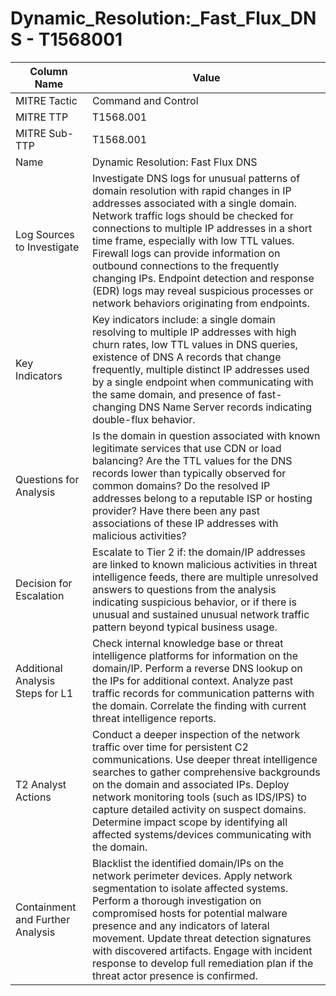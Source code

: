 # Dynamic_Resolution:_Fast_Flux_DNS - T1568001

| Column Name | Value |
|-------------|-------|
| MITRE Tactic | Command and Control |
| MITRE TTP | T1568.001 |
| MITRE Sub-TTP | T1568.001 |
| Name | Dynamic Resolution: Fast Flux DNS |
| Log Sources to Investigate | Investigate DNS logs for unusual patterns of domain resolution with rapid changes in IP addresses associated with a single domain. Network traffic logs should be checked for connections to multiple IP addresses in a short time frame, especially with low TTL values. Firewall logs can provide information on outbound connections to the frequently changing IPs. Endpoint detection and response (EDR) logs may reveal suspicious processes or network behaviors originating from endpoints. |
| Key Indicators | Key indicators include: a single domain resolving to multiple IP addresses with high churn rates, low TTL values in DNS queries, existence of DNS A records that change frequently, multiple distinct IP addresses used by a single endpoint when communicating with the same domain, and presence of fast-changing DNS Name Server records indicating double-flux behavior. |
| Questions for Analysis | Is the domain in question associated with known legitimate services that use CDN or load balancing? Are the TTL values for the DNS records lower than typically observed for common domains? Do the resolved IP addresses belong to a reputable ISP or hosting provider? Have there been any past associations of these IP addresses with malicious activities? |
| Decision for Escalation | Escalate to Tier 2 if: the domain/IP addresses are linked to known malicious activities in threat intelligence feeds, there are multiple unresolved answers to questions from the analysis indicating suspicious behavior, or if there is unusual and sustained unusual network traffic pattern beyond typical business usage. |
| Additional Analysis Steps for L1 | Check internal knowledge base or threat intelligence platforms for information on the domain/IP. Perform a reverse DNS lookup on the IPs for additional context. Analyze past traffic records for communication patterns with the domain. Correlate the finding with current threat intelligence reports. |
| T2 Analyst Actions | Conduct a deeper inspection of the network traffic over time for persistent C2 communications. Use deeper threat intelligence searches to gather comprehensive backgrounds on the domain and associated IPs. Deploy network monitoring tools (such as IDS/IPS) to capture detailed activity on suspect domains. Determine impact scope by identifying all affected systems/devices communicating with the domain. |
| Containment and Further Analysis | Blacklist the identified domain/IPs on the network perimeter devices. Apply network segmentation to isolate affected systems. Perform a thorough investigation on compromised hosts for potential malware presence and any indicators of lateral movement. Update threat detection signatures with discovered artifacts. Engage with incident response to develop full remediation plan if the threat actor presence is confirmed. |
